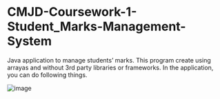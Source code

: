 # CMJD-Coursework-1-Student_Marks-Management-System

Java application to manage students’ marks. This program create using arrayas and without 3rd party libraries or frameworks. In the application, you can do following things.

![image](https://user-images.githubusercontent.com/108678396/200276594-a2980664-c070-4518-ad74-c51dca5fdbf4.png)

